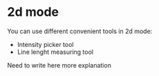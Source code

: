 # 2d mode

You can use different convenient tools in 2d mode:
  * Intensity picker tool
  * Line lenght measuring tool

Need to write here more explanation